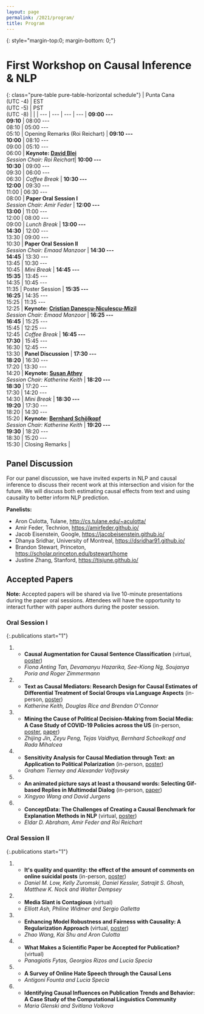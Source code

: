 ```yaml
---
layout: page
permalink: /2021/program/
title: Program 
---
```


{: style="margin-top:0; margin-bottom: 0;"}
# First Workshop on Causal Inference & NLP

<p style="margin-bottom: 1.2em;"></p>

{: class="pure-table pure-table-horizontal schedule"}
| Punta Cana<br/>(UTC -4) | EST<br/>(UTC -5) | PST<br/>(UTC -8) | |
| --- | --- | --- | --- |
**09:00 ---<br/>09:10** | 08:00 ---<br/>08:10 | 05:00 ---<br/>05:10 | Opening Remarks (Roi Reichart) |
**09:10 ---<br/>10:00**	| 08:10 ---<br/>09:00 | 05:10 ---<br/>06:00 | **Keynote:** **[David Blei](http://www.cs.columbia.edu/~blei/)**<br/>*Session Chair: Roi Reichart*|
**10:00 ---<br/>10:30**	| 09:00 ---<br/>09:30 | 06:00 ---<br/>06:30 | *Coffee Break* |
**10:30 ---<br/>12:00**	| 09:30 ---<br/>11:00 | 06:30 ---<br/>08:00 | **Paper Oral Session I**<br/>*Session Chair: Amir Feder* |
**12:00 ---<br/>13:00**	| 11:00 ---<br/>12:00 | 08:00 ---<br/>09:00 | *Lunch Break* |
**13:00 ---<br/>14:30**	| 12:00 ---<br/>13:30 | 09:00 ---<br/>10:30 | **Paper Oral Session II**<br/>*Session Chair: Emaad Manzoor* |
**14:30 ---<br/>14:45**	| 13:30 ---<br/>13:45 | 10:30 ---<br/>10:45 | *Mini Break* |
**14:45 ---<br/>15:35**	| 13:45 ---<br/>14:35 | 10:45 ---<br/>11:35 | Poster Session |
**15:35 ---<br/>16:25**	| 14:35 ---<br/>15:25 | 11:35 ---<br/>12:25 | **Keynote:** **[Cristian Danescu-Niculescu-Mizil](https://www.cs.cornell.edu/~cristian/)**<br/>*Session Chair: Emaad Manzoor* |
**16:25 ---<br/>16:45**	| 15:25 ---<br/>15:45 | 12:25 ---<br/>12:45 | *Coffee Break* |
**16:45 ---<br/>17:30**	| 15:45 ---<br/>16:30 | 12:45 ---<br/>13:30 | **Panel Discussion** |
**17:30 ---<br/>18:20**	| 16:30 ---<br/>17:20 | 13:30 ---<br/>14:20 | **Keynote:** **[Susan Athey](https://athey.people.stanford.edu/)**<br/>*Session Chair: Katherine Keith* |
**18:20 ---<br/>18:30**	| 17:20 ---<br/>17:30 | 14:20 ---<br/>14:30 | *Mini Break* |
**18:30 ---<br/>19:20**	| 17:30 ---<br/>18:20 | 14:30 ---<br/>15:20 | **Keynote:** **[‪Bernhard Schölkopf](https://www.is.mpg.de/~bs)**<br/>*Session Chair: Katherine Keith* |
**19:20 ---<br/>19:30** | 18:20 ---<br/>18:30 | 15:20 ---<br/>15:30 | Closing Remarks |

## Panel Discussion

For our panel discussion, we have invited experts in NLP and causal inference to discuss their recent work at this intersection and vision for the future. We will discuss both estimating causal effects from text and using causality to better inform NLP prediction.

**Panelists:**

   * Aron Culotta, Tulane, http://cs.tulane.edu/~aculotta/
   * Amir Feder, Technion, https://amirfeder.github.io/
   * Jacob Eisenstein, Google, https://jacobeisenstein.github.io/
   * Dhanya Sridhar, University of Montreal, https://dsridhar91.github.io/
   * Brandon Stewart, Princeton, https://scholar.princeton.edu/bstewart/home
   * Justine Zhang, Stanford, https://tisjune.github.io/

## Accepted Papers

**Note:** Accepted papers will be shared via live 10-minute presentations
during the paper oral sessions. Attendees will have the opportunity
to interact further with paper authors during the poster session.

### Oral Session I

{:.publications start="1"}
   1. * **Causal Augmentation for Causal Sentence Classification** (virtual, [poster](https://s3.amazonaws.com/pf-upload-01/u-59356/0/2021-10-20/zd43kko/CausalAugment_CINLP_2021_Presentation_POSTER.pdf))
      * *Fiona Anting Tan, Devamanyu Hazarika, See-Kiong Ng, Soujanya Poria and Roger Zimmermann*
  
   2. * **Text as Causal Mediators: Research Design for Causal Estimates of Differential Treatment of Social Groups via Language Aspects** (in-person, [poster](https://drive.google.com/file/d/1787tdZp6XaT1Rsl9-g5iQIRtbwBeYbFr/view?usp=drive_web))
      * *Katherine Keith, Douglas Rice and Brendan O'Connor*
  
   3. * **Mining the Cause of Political Decision-Making from Social Media: A Case Study of COVID-19 Policies across the US** (in-person, [poster](https://drive.google.com/file/d/1dZ-yd4uc0T9HPbjQ7tsEBZw9ddoFfcYT/), [paper](https://drive.google.com/file/d/1Y2Wcn8D9sBcSi4Or0cR7gxA2jZ5jUUQE/view))
      * *Zhijing Jin, Zeyu Peng, Tejas Vaidhya, Bernhard Schoelkopf and Rada Mihalcea*

   4. * **Sensitivity Analysis for Causal Mediation through Text: an Application to Political Polarization** (in-person, [poster](https://www.dropbox.com/s/2iyerl73np3n1ui/poster.pdf?dl=0))
      * *Graham Tierney and Alexander Volfovsky*
   
   5. * **An animated picture says at least a thousand words: Selecting Gif-based Replies in Multimodal Dialog** (in-person, [paper](http://jurgens.people.si.umich.edu/docs/gif_reply-emnlp-2021.pdf))
       * *Xingyao Wang and David Jurgens*

   6. * **ConceptData: The Challenges of Creating a Causal Benchmark for Explanation Methods in NLP** (virtual, [poster](https://drive.google.com/drive/folders/1CXUuc_8CKNVvV_ME3B9zXO0zW91EkgJu?usp=sharing))
      * *Eldar D. Abraham, Amir Feder and Roi Reichart*

### Oral Session II

   {:.publications start="1"}
   1. * **It's quality and quantity: the effect of the amount of comments on online suicidal posts** (in-person, [poster](https://drive.google.com/file/d/1kUyRYpjo0u6G2iQhXqUAG0Iv6THaEVCA/view?usp=gmail))
       * *Daniel M. Low, Kelly Zuromski, Daniel Kessler, Satrajit S. Ghosh, Matthew K. Nock and Walter Dempsey*
  
   2. * **Media Slant is Contagious** (virtual)
      * *Elliott Ash, Philine Widmer and Sergio Galletta*
   
   3. * **Enhancing Model Robustness and Fairness with Causality: A Regularization Approach** (virtual, [poster](https://mail.google.com/mail/u/1?ui=2&ik=ef6f679caf&attid=0.1&permmsgid=msg-f:1715929797889055012&th=17d0350f4eaf5924&view=att&disp=inline))
      * *Zhao Wang, Kai Shu and Aron Culotta*
  
   4. * **What Makes a Scientific Paper be Accepted for Publication?** (virtual)
      * *Panagiotis Fytas, Georgios Rizos and Lucia Specia*

   5. * **A Survey of Online Hate Speech through the Causal Lens**
      * *Antigoni Founta and Lucia Specia*

   6. * **Identifying Causal Influences on Publication Trends and Behavior: A Case Study of the Computational Linguistics Community**
       * *Maria Glenski and Svitlana Volkova*

